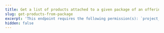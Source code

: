 ```yaml
---
title: Get a list of products attached to a given package of an offering
slug: get-products-from-package
excerpt: 'This endpoint requires the following permission(s): `project_configuration:packages:read`.'
hidden: false
---
```

